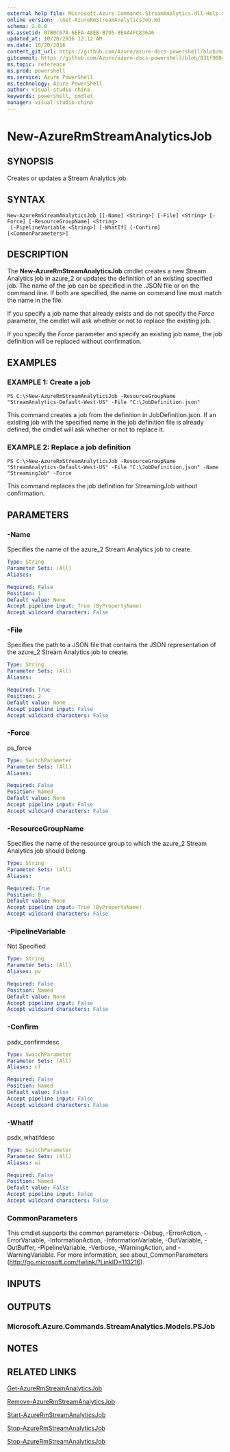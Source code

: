 ```yaml
---
external help file: Microsoft.Azure.Commands.StreamAnalytics.dll-Help.xml
online version: .\Get-AzureRmStreamAnalyticsJob.md
schema: 2.0.0
ms.assetid: 07B0C67A-6EFA-48EB-B795-8EAA4FC83646
updated_at: 10/20/2016 12:12 AM
ms.date: 10/20/2016
content_git_url: https://github.com/Azure/azure-docs-powershell/blob/master/azureps-cmdlets-docs/ResourceManager/AzureRM.StreamAnalytics/v1.0.12/New-AzureRmStreamAnalyticsJob.md
gitcommit: https://github.com/Azure/azure-docs-powershell/blob/831f900c1a4babea8fcc8817cfbc25252a1aa872/azureps-cmdlets-docs/ResourceManager/AzureRM.StreamAnalytics/v1.0.12/New-AzureRmStreamAnalyticsJob.md
ms.topic: reference
ms.prod: powershell
ms.service: Azure PowerShell
ms.technology: Azure PowerShell
author: visual-studio-china
keywords: powershell, cmdlet
manager: visual-studio-china
---
```


# New-AzureRmStreamAnalyticsJob

## SYNOPSIS
Creates or updates a Stream Analytics job.

## SYNTAX

```
New-AzureRmStreamAnalyticsJob [[-Name] <String>] [-File] <String> [-Force] [-ResourceGroupName] <String>
 [-PipelineVariable <String>] [-WhatIf] [-Confirm] [<CommonParameters>]
```

## DESCRIPTION
The **New-AzureRmStreamAnalyticsJob** cmdlet creates a new Stream Analytics job in azure_2 or updates the definition of an existing specified job.
The name of the job can be specified in the .JSON file or on the command line.
If both are specified, the name on command line must match the name in the file.

If you specify a job name that already exists and do not specify the *Force* parameter, the cmdlet will ask whether or not to replace the existing job.

If you specify the *Force* parameter and specify an existing job name, the job definition will be replaced without confirmation.

## EXAMPLES

### EXAMPLE 1: Create a job
```
PS C:\>New-AzureRmStreamAnalyticsJob -ResourceGroupName "StreamAnalytics-Default-West-US" -File "C:\JobDefinition.json"
```

This command creates a job from the definition in JobDefinition.json.
If an existing job with the specified name in the job definition file is already defined, the cmdlet will ask whether or not to replace it.

### EXAMPLE 2: Replace a job definition
```
PS C:\>New-AzureRmStreamAnalyticsJob -ResourceGroupName "StreamAnalytics-Default-West-US" -File "C:\JobDefinition.json" -Name "StreamingJob" -Force
```

This command replaces the job definition for StreamingJob without confirmation.

## PARAMETERS

### -Name
Specifies the name of the azure_2 Stream Analytics job to create.

```yaml
Type: String
Parameter Sets: (All)
Aliases: 

Required: False
Position: 1
Default value: None
Accept pipeline input: True (ByPropertyName)
Accept wildcard characters: False
```

### -File
Specifies the path to a JSON file that contains the JSON representation of the azure_2 Stream Analytics job to create.

```yaml
Type: String
Parameter Sets: (All)
Aliases: 

Required: True
Position: 2
Default value: None
Accept pipeline input: False
Accept wildcard characters: False
```

### -Force
ps_force

```yaml
Type: SwitchParameter
Parameter Sets: (All)
Aliases: 

Required: False
Position: Named
Default value: None
Accept pipeline input: False
Accept wildcard characters: False
```

### -ResourceGroupName
Specifies the name of the resource group to which the azure_2 Stream Analytics job should belong.

```yaml
Type: String
Parameter Sets: (All)
Aliases: 

Required: True
Position: 0
Default value: None
Accept pipeline input: True (ByPropertyName)
Accept wildcard characters: False
```

### -PipelineVariable
Not Specified

```yaml
Type: String
Parameter Sets: (All)
Aliases: pv

Required: False
Position: Named
Default value: None
Accept pipeline input: False
Accept wildcard characters: False
```

### -Confirm
psdx_confirmdesc

```yaml
Type: SwitchParameter
Parameter Sets: (All)
Aliases: cf

Required: False
Position: Named
Default value: False
Accept pipeline input: False
Accept wildcard characters: False
```

### -WhatIf
psdx_whatifdesc

```yaml
Type: SwitchParameter
Parameter Sets: (All)
Aliases: wi

Required: False
Position: Named
Default value: False
Accept pipeline input: False
Accept wildcard characters: False
```

### CommonParameters
This cmdlet supports the common parameters: -Debug, -ErrorAction, -ErrorVariable, -InformationAction, -InformationVariable, -OutVariable, -OutBuffer, -PipelineVariable, -Verbose, -WarningAction, and -WarningVariable. For more information, see about_CommonParameters (http://go.microsoft.com/fwlink/?LinkID=113216).

## INPUTS

## OUTPUTS

### Microsoft.Azure.Commands.StreamAnalytics.Models.PSJob

## NOTES

## RELATED LINKS

[Get-AzureRmStreamAnalyticsJob](.\Get-AzureRmStreamAnalyticsJob.md)

[Remove-AzureRmStreamAnalyticsJob](.\Remove-AzureRmStreamAnalyticsJob.md)

[Start-AzureRmStreamAnalyticsJob](.\Start-AzureRmStreamAnalyticsJob.md)

[Stop-AzureRmStreamAnalyticsJob](.\Stop-AzureRmStreamAnalyticsJob.md)

[Stop-AzureRmStreamAnalyticsJob](.\Stop-AzureRmStreamAnalyticsJob.md)


